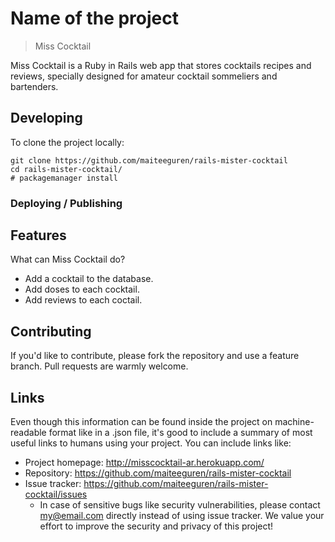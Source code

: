 # Name of the project
> Miss Cocktail

Miss Cocktail is a Ruby in Rails web app that stores cocktails recipes and reviews, specially designed for amateur cocktail sommeliers and bartenders.

<!-- ## Installing / Getting started

A quick introduction of the minimal setup you need to get a hello world up &
running.

```shell
packagemanager install awesome-project
awesome-project start
awesome-project "Do something!"  # prints "Nah."
```

Here you should say what actually happens when you execute the code above. -->

<!-- ### Initial Configuration

Some projects require initial configuration (e.g. access tokens or keys, `npm i`).
This is the section where you would document those requirements. -->

## Developing

To clone the project locally:

```shell
git clone https://github.com/maiteeguren/rails-mister-cocktail
cd rails-mister-cocktail/
# packagemanager install
```


### Deploying / Publishing
<!-- 
In case there's some step you have to take that publishes this project to a
server, this is the right time to state it.

```shell
packagemanager deploy awesome-project -s server.com -u username -p password
```

And again you'd need to tell what the previous code actually does. -->

## Features

What can Miss Cocktail do?
* Add a cocktail to the database.
* Add doses to each cocktail.
* Add reviews to each coctail.


## Contributing

If you'd like to contribute, please fork the repository and use a feature
branch. Pull requests are warmly welcome.

## Links

Even though this information can be found inside the project on machine-readable
format like in a .json file, it's good to include a summary of most useful
links to humans using your project. You can include links like:

- Project homepage: http://misscocktail-ar.herokuapp.com/
- Repository: https://github.com/maiteeguren/rails-mister-cocktail
- Issue tracker: https://github.com/maiteeguren/rails-mister-cocktail/issues
  - In case of sensitive bugs like security vulnerabilities, please contact
    my@email.com directly instead of using issue tracker. We value your effort
    to improve the security and privacy of this project!

<!-- 
## Licensing

One really important part: Give your project a proper license. Here you should
state what the license is and how to find the text version of the license.
Something like:

"The code in this project is licensed under MIT license." -->
